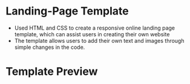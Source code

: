 # Landing-Page Template
- Used HTML and CSS to create a responsive online landing page template, which can assist users in creating their own website
- The template allows users to add their own text and images through simple changes in the code.

# Template Preview

